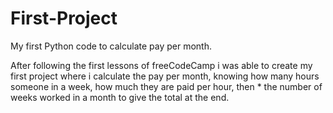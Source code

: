 # First-Project

My first Python code to calculate pay per month.
  
  After following the first lessons of freeCodeCamp i was able to create my first project where i calculate the pay per month, 
  knowing how many hours someone in a week, how much they are paid per hour, then * the number of weeks worked in a month to give the total at the end.
